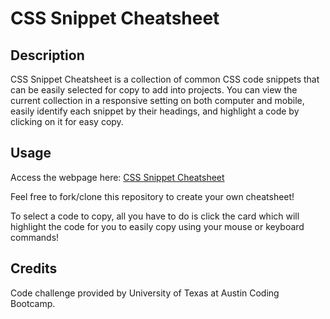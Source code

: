 # CSS Snippet Cheatsheet

## Description
CSS Snippet Cheatsheet is a collection of common CSS code snippets that can be easily selected for copy to add into projects. You can view the current collection in a responsive setting on both computer and mobile, easily identify each snippet by their headings, and highlight a code by clicking on it for easy copy.

## Usage
Access the webpage here: [CSS Snippet Cheatsheet](https://annie-mcelroy.github.io/css-snippet-cheatsheet/)

Feel free to fork/clone this repository to create your own cheatsheet!

To select a code to copy, all you have to do is click the card which will highlight the code for you to easily copy using your mouse or keyboard commands!

## Credits
Code challenge provided by University of Texas at Austin Coding Bootcamp.
